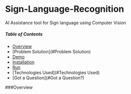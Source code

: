 # Sign-Language-Recognition
AI Assistance tool for Sign language using Computer Vision
##### Table of Contents  
- [Overview](#Overview)  
- [Problem Solution](#Problem Solution) 
- [Demo](#Demo) 
- [Installation](#Installation) 
- [Run](#Run) 
- [Technologies Used](#Technologies Used) 
- [Got a Question](#Got a Question?) 

###Overview
